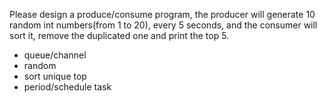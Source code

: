 Please design a produce/consume program,
the producer will generate 10 random int numbers(from 1 to 20), every 5 seconds,
and the consumer will sort it, remove the duplicated one and print the top 5.

- queue/channel
- random
- sort unique top
- period/schedule task